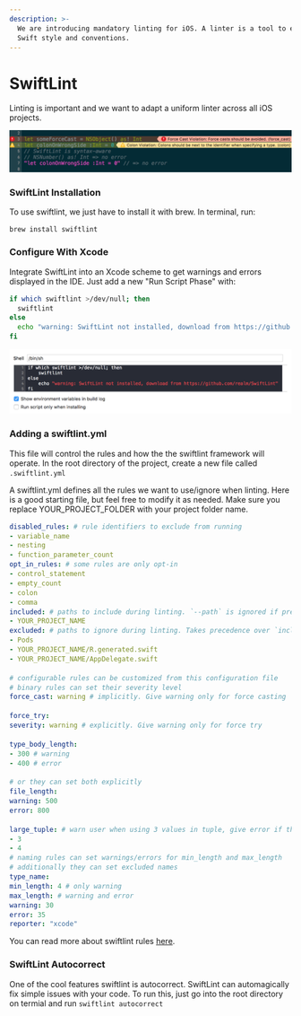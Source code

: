 ```yaml
---
description: >-
  We are introducing mandatory linting for iOS. A linter is a tool to enforce
  Swift style and conventions.
---
```


# SwiftLint

Linting is important and we want to adapt a uniform linter across all iOS projects.

![Example of SwiftLint](../../.gitbook/assets/image%20%282%29.png)

### SwiftLint Installation

To use swiftlint, we just have to install it with brew. In terminal, run:

```text
brew install swiftlint
```



### Configure With Xcode

Integrate SwiftLint into an Xcode scheme to get warnings and errors displayed in the IDE. Just add a new "Run Script Phase" with:

```bash
if which swiftlint >/dev/null; then
  swiftlint
else
  echo "warning: SwiftLint not installed, download from https://github.com/realm/SwiftLint"
fi
```

![](../../.gitbook/assets/image.png)

### Adding a swiftlint.yml

This file will control the rules and how the the swiftlint framework will operate. In the root directory of the project, create a new file called `.swiftlint.yml`

A swiftlint.yml defines all the rules we want to use/ignore when linting. Here is a good starting file, but feel free to modify it as needed. Make sure you replace YOUR\_PROJECT\_FOLDER with your project folder name.

```yaml
disabled_rules: # rule identifiers to exclude from running
- variable_name
- nesting
- function_parameter_count
opt_in_rules: # some rules are only opt-in
- control_statement
- empty_count
- colon
- comma
included: # paths to include during linting. `--path` is ignored if present.
- YOUR_PROJECT_NAME
excluded: # paths to ignore during linting. Takes precedence over `included`.
- Pods
- YOUR_PROJECT_NAME/R.generated.swift
- YOUR_PROJECT_NAME/AppDelegate.swift

# configurable rules can be customized from this configuration file
# binary rules can set their severity level
force_cast: warning # implicitly. Give warning only for force casting

force_try:
severity: warning # explicitly. Give warning only for force try

type_body_length:
- 300 # warning
- 400 # error

# or they can set both explicitly
file_length:
warning: 500
error: 800

large_tuple: # warn user when using 3 values in tuple, give error if there are 4
- 3
- 4
# naming rules can set warnings/errors for min_length and max_length
# additionally they can set excluded names
type_name:
min_length: 4 # only warning
max_length: # warning and error
warning: 30
error: 35
reporter: "xcode"

```

You can read more about swiftlint rules [here](https://github.com/realm/SwiftLint/blob/master/Rules.md).

### SwiftLint Autocorrect

One of the cool features swiftlint is autocorrect. SwiftLint can automagically fix simple issues with your code. To run this, just go into the root directory on termial and run `swiftlint autocorrect`





